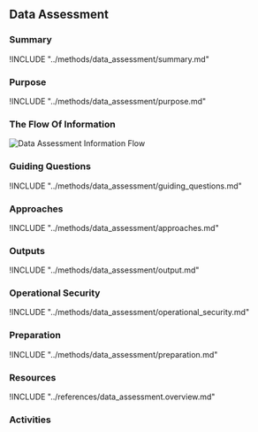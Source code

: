 ## Data Assessment

### Summary
!INCLUDE "../methods/data_assessment/summary.md"

### Purpose
!INCLUDE "../methods/data_assessment/purpose.md"

### The Flow Of Information
![Data Assessment Information Flow](images/info_flows/data_assessment.svg)

### Guiding Questions
!INCLUDE "../methods/data_assessment/guiding_questions.md"

### Approaches
!INCLUDE "../methods/data_assessment/approaches.md"

### Outputs
!INCLUDE "../methods/data_assessment/output.md"

### Operational Security
!INCLUDE "../methods/data_assessment/operational_security.md"

### Preparation
!INCLUDE "../methods/data_assessment/preparation.md"




### Resources
<div class="greybox">
!INCLUDE "../references/data_assessment.overview.md"
</div>

### Activities
